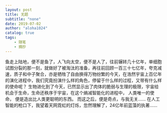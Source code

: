 ```yaml
---
layout: post
title: 无题
subtitle: "none"
date: 2019-07-02
author: "aloha1024"
catalog: true
tags:
    - 随笔
    - 摘抄
---
```


鱼走上陆地，便不是鱼了，人飞向太空，便不是人了，往前辗转几十亿年，单细胞试图分裂的那一刻，就做好了被淘汰的准备，再往前回顾一百三十七亿年，夸克减速，质子和中子聚合，亦是牺牲了自由换得万物纷繁的今天，在浩然宇宙上百亿年的演化进程中，我们究竟扮演什么样的角色，停留于什么样的过程，又带有什么样的使命呢？ 生物进化到了今天，已然显示出了肉体的脆弱与生理的极限，宇宙给机会于生命，生命还秩序于宇宙，在这个熵减智能化的进程中， 人类唯一的使命， 便是造出比人类更聪明的东西。
而这之后，便是奇点，与我无关……
在人工智能的枪口下，我望着天网霓虹的灯烁，忽然理解了，24亿年前蓝藻的执著……
    